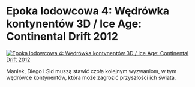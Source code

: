 Epoka lodowcowa 4: Wędrówka kontynentów 3D / Ice Age: Continental Drift 2012 
=============
[![Epoka lodowcowa 4: Wędrówka kontynentów 3D / Ice Age: Continental Drift 2012 ](http://vidos.pl/images/player.gif)](http://vidos.pl/epoka-lodowcowa-4-wedrowka-kontynentow-3d-ice-age-continental-drift-2012)

 Maniek, Diego i Sid muszą stawić czoła kolejnym wyzwaniom, w tym wędrówce kontynentów, która może zagrozić przyszłości ich świata.
